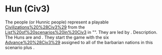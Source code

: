 # Hun (Civ3)

The people (or Hunnic people) represent a playable [Civilizations%20%28Civ3%29](civilization) from the [List%20of%20scenarios%20in%20Civ3](scenario) in "". They are led by .
Description.
The Huns are and . They start the game with the six [Advance%20%28Civ3%29](technologies) assigned to all of the barbarian nations in this scenario plus .